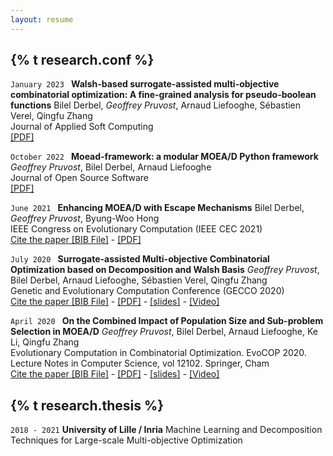 ```yaml
---
layout: resume
---
```


## {% t research.conf %}

`January 2023 `
__Walsh-based surrogate-assisted multi-objective combinatorial optimization: A fine-grained analysis for pseudo-boolean functions__
Bilel Derbel, *Geoffrey Pruvost*, Arnaud Liefooghe, Sébastien Verel, Qingfu Zhang <br>
Journal of Applied Soft Computing <br>
[[PDF]](https://doi.org/10.1016/j.asoc.2023.110061)


`October 2022 `
__Moead-framework: a modular MOEA/D Python framework__
*Geoffrey Pruvost*, Bilel Derbel, Arnaud Liefooghe <br>
Journal of Open Source Software <br>
[[PDF]](https://joss.theoj.org/papers/10.21105/joss.02974.pdf)

`June 2021 `
__Enhancing MOEA/D with Escape Mechanisms__
Bilel Derbel, *Geoffrey Pruvost*, Byung-Woo Hong <br>
IEEE Congress on Evolutionary Computation (IEEE CEC 2021) <br>
[Cite the paper [BIB File]](/assets/bib/derbel_cec2021.bib) - [[PDF]](https://hal.inria.fr/hal-03334087/)

`July 2020 `
__Surrogate-assisted Multi-objective Combinatorial Optimization based on Decomposition and Walsh Basis__
*Geoffrey Pruvost*, Bilel Derbel, Arnaud Liefooghe, Sébastien Verel, Qingfu Zhang <br>
Genetic and Evolutionary Computation Conference (GECCO 2020)<br>
[Cite the paper [BIB File]](/assets/bib/pruvost_gecco2020.bib) - [[PDF]](https://dl.acm.org/doi/epdf/10.1145/3377930.3390149) - [[slides]](/assets/slides_gecco2020.pdf) - [[Video]](https://youtu.be/jcjmiU5Gt7w)

`April 2020 `
__On the Combined Impact of Population Size and Sub-problem Selection in MOEA/D__
*Geoffrey Pruvost*, Bilel Derbel, Arnaud Liefooghe, Ke Li, Qingfu Zhang <br>
Evolutionary Computation in Combinatorial Optimization. EvoCOP 2020. Lecture Notes in Computer Science, vol 12102. Springer, Cham  <br>
[Cite the paper [BIB File]](/assets/bib/pruvost_evocop2020.bib) - [[PDF]](https://rdcu.be/b3weL) - [[slides]](/assets/slides_evocop2020_last.pdf) - [[Video]](https://youtu.be/wr34i5tMhTs)


## {% t research.thesis %}

`2018 - 2021`
__University of Lille / Inria__
Machine Learning and Decomposition Techniques for Large-scale Multi-objective Optimization 



<!-- ### Footer

Last updated: August 2018 -->


